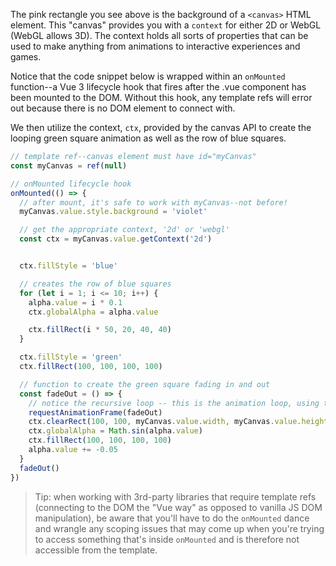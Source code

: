 The pink rectangle you see above is the background of a `<canvas>` HTML element. This "canvas" provides you with a `context` for either 2D or WebGL (WebGL allows 3D). The context holds all sorts of properties that  can be used to make anything from animations to interactive experiences and games.

Notice that the code snippet below is wrapped within an `onMounted` function--a Vue 3 lifecycle hook that fires after the .vue component has been mounted to the DOM. Without this hook, any template refs will error out because there is no DOM element to connect with.

We then utilize the context, `ctx`, provided by the canvas API to create the looping green square animation as well as the row of blue squares.

```javascript
// template ref--canvas element must have id="myCanvas"
const myCanvas = ref(null)

// onMounted lifecycle hook
onMounted(() => {
  // after mount, it's safe to work with myCanvas--not before!
  myCanvas.value.style.background = 'violet'

  // get the appropriate context, '2d' or 'webgl'
  const ctx = myCanvas.value.getContext('2d')


  ctx.fillStyle = 'blue'

  // creates the row of blue squares
  for (let i = 1; i <= 10; i++) {
    alpha.value = i * 0.1
    ctx.globalAlpha = alpha.value

    ctx.fillRect(i * 50, 20, 40, 40)
  }

  ctx.fillStyle = 'green'
  ctx.fillRect(100, 100, 100, 100)

  // function to create the green square fading in and out
  const fadeOut = () => {
    // notice the recursive loop -- this is the animation loop, using the built-in function `requestAnimationFrame`
    requestAnimationFrame(fadeOut)
    ctx.clearRect(100, 100, myCanvas.value.width, myCanvas.value.height)
    ctx.globalAlpha = Math.sin(alpha.value)
    ctx.fillRect(100, 100, 100, 100)
    alpha.value += -0.05
  }
  fadeOut()
})
```

> Tip: when working with 3rd-party libraries that require template refs (connecting to the DOM the "Vue way" as opposed to vanilla JS DOM manipulation), be aware that you'll have to do the `onMounted` dance and wrangle any scoping issues that may come up when you're trying to access something that's inside `onMounted` and is therefore not accessible from the template.


